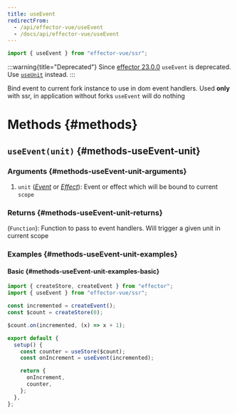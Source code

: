 ```yaml
---
title: useEvent
redirectFrom:
  - /api/effector-vue/useEvent
  - /docs/api/effector-vue/useEvent
---
```


```ts
import { useEvent } from "effector-vue/ssr";
```

:::warning{title="Deprecated"}
Since [effector 23.0.0](https://changelog.effector.dev/#effector-23-0-0) `useEvent` is deprecated. Use [`useUnit`](./useUnit#useUnit) instead.
:::

Bind event to current fork instance to use in dom event handlers. Used **only** with ssr, in application without forks `useEvent` will do nothing

# Methods {#methods}

## `useEvent(unit)` {#methods-useEvent-unit}

### Arguments {#methods-useEvent-unit-arguments}

1. `unit` ([_Event_](/en/api/effector/Event) or [_Effect_](/en/api/effector/Effect)): Event or effect which will be bound to current `scope`

### Returns {#methods-useEvent-unit-returns}

(`Function`): Function to pass to event handlers. Will trigger a given unit in current scope

### Examples {#methods-useEvent-unit-examples}

#### Basic {#methods-useEvent-unit-examples-basic}

```js
import { createStore, createEvent } from "effector";
import { useEvent } from "effector-vue/ssr";

const incremented = createEvent();
const $count = createStore(0);

$count.on(incremented, (x) => x + 1);

export default {
  setup() {
    const counter = useStore($count);
    const onIncrement = useEvent(incremented);

    return {
      onIncrement,
      counter,
    };
  },
};
```
